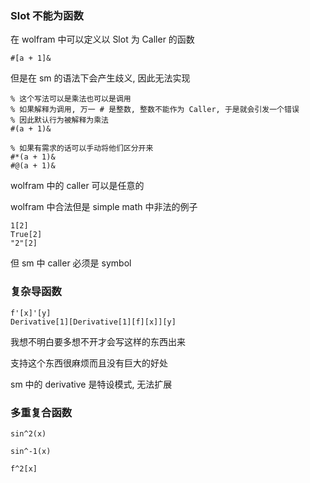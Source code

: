 






### Slot 不能为函数

在 wolfram 中可以定义以 Slot 为 Caller 的函数

```wl
#[a + 1]&
```

但是在 sm 的语法下会产生歧义, 因此无法实现

```sm
% 这个写法可以是乘法也可以是调用
% 如果解释为调用, 万一 # 是整数, 整数不能作为 Caller, 于是就会引发一个错误
% 因此默认行为被解释为乘法
#(a + 1)&

% 如果有需求的话可以手动将他们区分开来
#*(a + 1)&
#@(a + 1)&
```

wolfram 中的 caller 可以是任意的


wolfram 中合法但是 simple math 中非法的例子

```wl
1[2]
True[2]
"2"[2]
```

但 sm 中 caller 必须是 symbol

### 复杂导函数

```wl
f'[x]'[y]
Derivative[1][Derivative[1][f][x]][y]
```

我想不明白要多想不开才会写这样的东西出来

支持这个东西很麻烦而且没有巨大的好处

sm 中的 derivative 是特设模式, 无法扩展


### 多重复合函数

```sm
sin^2(x)

sin^-1(x)
```


```wl
f^2[x]
```




